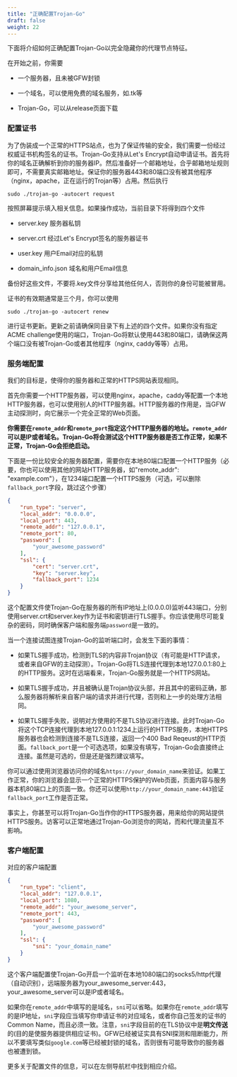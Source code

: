 ```yaml
---
title: "正确配置Trojan-Go"
draft: false
weight: 22
---
```


下面将介绍如何正确配置Trojan-Go以完全隐藏你的代理节点特征。

在开始之前，你需要

- 一个服务器，且未被GFW封锁

- 一个域名，可以使用免费的域名服务，如.tk等

- Trojan-Go，可以从release页面下载

### 配置证书

为了伪装成一个正常的HTTPS站点，也为了保证传输的安全，我们需要一份经过权威证书机构签名的证书。Trojan-Go支持从Let's Encrypt自动申请证书。首先将你的域名正确解析到你的服务器IP。然后准备好一个邮箱地址，合乎邮箱地址规则即可，不需要真实邮箱地址。保证你的服务器443和80端口没有被其他程序（nginx，apache，正在运行的Trojan等）占用。然后执行

```shell
sudo ./trojan-go -autocert request
```

按照屏幕提示填入相关信息。如果操作成功，当前目录下将得到四个文件

- server.key 服务器私钥

- server.crt 经过Let's Encrypt签名的服务器证书

- user.key 用户Email对应的私钥

- domain_info.json 域名和用户Email信息

备份好这些文件，不要将.key文件分享给其他任何人，否则你的身份可能被冒用。

证书的有效期通常是三个月，你可以使用

```shell
sudo ./trojan-go -autocert renew
```

进行证书更新。更新之前请确保同目录下有上述的四个文件。如果你没有指定ACME challenge使用的端口，Trojan-Go将默认使用443和80端口，请确保这两个端口没有被Trojan-Go或者其他程序（nginx, caddy等等）占用。

### 服务端配置

我们的目标是，使得你的服务器和正常的HTTPS网站表现相同。

首先你需要一个HTTP服务器，可以使用nginx，apache，caddy等配置一个本地HTTP服务器，也可以使用别人的HTTP服务器。HTTP服务器的作用是，当GFW主动探测时，向它展示一个完全正常的Web页面。

**你需要在```remote_addr```和```remote_port```指定这个HTTP服务器的地址。```remote_addr```可以是IP或者域名。Trojan-Go将会测试这个HTTP服务器是否工作正常，如果不正常，Trojan-Go会拒绝启动。**

下面是一份比较安全的服务器配置，需要你在本地80端口配置一个HTTP服务（必要，你也可以使用其他的网站HTTP服务器，如"remote_addr": "example.com"），在1234端口配置一个HTTPS服务（可选，可以删除```fallback_port```字段，跳过这个步骤）

```json
{
    "run_type": "server",
    "local_addr": "0.0.0.0",
    "local_port": 443,
    "remote_addr": "127.0.0.1",
    "remote_port": 80,
    "password": [
        "your_awesome_password"
    ],
    "ssl": {
        "cert": "server.crt",
        "key": "server.key",
        "fallback_port": 1234
    }
}
```

这个配置文件使Trojan-Go在服务器的所有IP地址上(0.0.0.0)监听443端口，分别使用server.crt和server.key作为证书和密钥进行TLS握手。你应该使用尽可能复杂的密码，同时确保客户端和服务端```password```是一致的。

当一个连接试图连接Trojan-Go的监听端口时，会发生下面的事情：

- 如果TLS握手成功，检测到TLS的内容非Trojan协议（有可能是HTTP请求，或者来自GFW的主动探测）。Trojan-Go将TLS连接代理到本地127.0.0.1:80上的HTTP服务。这时在远端看来，Trojan-Go服务就是一个HTTPS网站。

- 如果TLS握手成功，并且被确认是Trojan协议头部，并且其中的密码正确，那么服务器将解析来自客户端的请求并进行代理，否则和上一步的处理方法相同。

- 如果TLS握手失败，说明对方使用的不是TLS协议进行连接。此时Trojan-Go将这个TCP连接代理到本地127.0.0.1:1234上运行的HTTPS服务，本地HTTPS服务器也会检测到连接不是TLS连接，返回一个400 Bad Reqeust的HTTP页面。```fallback_port```是一个可选选项，如果没有填写，Trojan-Go会直接终止连接。虽然是可选的，但是还是强烈建议填写。

你可以通过使用浏览器访问你的域名```https://your_domain_name```来验证。如果工作正常，你的浏览器会显示一个正常的HTTPS保护的Web页面，页面内容与服务器本机80端口上的页面一致。你还可以使用```http://your_domain_name:443```验证```fallback_port```工作是否正常。

事实上，你甚至可以将Trojan-Go当作你的HTTPS服务器，用来给你的网站提供HTTPS服务。访客可以正常地通过Trojan-Go浏览你的网站，而和代理流量互不影响。

### 客户端配置

对应的客户端配置

```json
{
    "run_type": "client",
    "local_addr": "127.0.0.1",
    "local_port": 1080,
    "remote_addr": "your_awesome_server",
    "remote_port": 443,
    "password": [
        "your_awesome_password"
    ],
    "ssl": {
        "sni": "your_domain_name"
    }
}
```

这个客户端配置使Trojan-Go开启一个监听在本地1080端口的socks5/http代理（自动识别），远端服务器为your_awesome_server:443，your_awesome_server可以是IP或者域名。

如果你在```remote_addr```中填写的是域名，```sni```可以省略。如果你在```remote_addr```填写的是IP地址，```sni```字段应当填写你申请证书的对应域名，或者你自己签发的证书的Common Name，而且必须一致。注意，```sni```字段目前的在TLS协议中是**明文传送**的(目的是使服务器提供相应证书)。GFW已经被证实具有SNI探测和阻断能力，所以不要填写类似```google.com```等已经被封锁的域名，否则很有可能导致你的服务器也被遭到锁。

更多关于配置文件的信息，可以在左侧导航栏中找到相应介绍。
